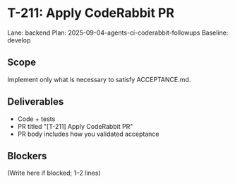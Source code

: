 # T-211: Apply CodeRabbit PR
Lane: backend
Plan: 2025-09-04-agents-ci-coderabbit-followups
Baseline: develop

## Scope
Implement only what is necessary to satisfy ACCEPTANCE.md.

## Deliverables
- Code + tests
- PR titled "[T-211] Apply CodeRabbit PR"
- PR body includes how you validated acceptance

## Blockers
(Write here if blocked; 1–2 lines)
